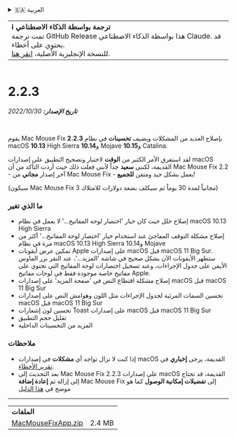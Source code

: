 <details>
<summary>🇸🇦 العربية</summary>

[🇬🇧 English (GitHub Release)](https://github.com/noah-nuebling/mac-mouse-fix/releases/tag/2.2.3)\
[🇦🇩 Català](https://redirect.macmousefix.com/?target=mmf-release&tag=2.2.3&locale=ca)\
[🇩🇪 Deutsch](https://redirect.macmousefix.com/?target=mmf-release&tag=2.2.3&locale=de)\
[🇪🇸 Español](https://redirect.macmousefix.com/?target=mmf-release&tag=2.2.3&locale=es)\
[🇫🇷 Français](https://redirect.macmousefix.com/?target=mmf-release&tag=2.2.3&locale=fr)\
[🇮🇩 Indonesia](https://redirect.macmousefix.com/?target=mmf-release&tag=2.2.3&locale=id)\
[🇮🇹 Italiano](https://redirect.macmousefix.com/?target=mmf-release&tag=2.2.3&locale=it)\
[🇭🇺 Magyar](https://redirect.macmousefix.com/?target=mmf-release&tag=2.2.3&locale=hu)\
[🇳🇱 Nederlands](https://redirect.macmousefix.com/?target=mmf-release&tag=2.2.3&locale=nl)\
[🇵🇱 Polski](https://redirect.macmousefix.com/?target=mmf-release&tag=2.2.3&locale=pl)\
[🇧🇷 Português (Brasil)](https://redirect.macmousefix.com/?target=mmf-release&tag=2.2.3&locale=pt-BR)\
[🇵🇹 Português (Portugal)](https://redirect.macmousefix.com/?target=mmf-release&tag=2.2.3&locale=pt-PT)\
[🇷🇴 Română](https://redirect.macmousefix.com/?target=mmf-release&tag=2.2.3&locale=ro)\
[🇸🇪 Svenska](https://redirect.macmousefix.com/?target=mmf-release&tag=2.2.3&locale=sv)\
[🇻🇳 Tiếng Việt](https://redirect.macmousefix.com/?target=mmf-release&tag=2.2.3&locale=vi)\
[🇹🇷 Türkçe](https://redirect.macmousefix.com/?target=mmf-release&tag=2.2.3&locale=tr)\
[🇨🇿 Čeština](https://redirect.macmousefix.com/?target=mmf-release&tag=2.2.3&locale=cs)\
[🇬🇷 Ελληνικά](https://redirect.macmousefix.com/?target=mmf-release&tag=2.2.3&locale=el)\
[🇷🇺 Русский](https://redirect.macmousefix.com/?target=mmf-release&tag=2.2.3&locale=ru)\
[🇺🇦 Українська](https://redirect.macmousefix.com/?target=mmf-release&tag=2.2.3&locale=uk)\
[🇮🇱 עברית](https://redirect.macmousefix.com/?target=mmf-release&tag=2.2.3&locale=he)\
**🇸🇦 العربية**\
[🇮🇳 हिन्दी](https://redirect.macmousefix.com/?target=mmf-release&tag=2.2.3&locale=hi)\
[🇹🇭 ไทย](https://redirect.macmousefix.com/?target=mmf-release&tag=2.2.3&locale=th)\
[🇨🇳 中文 (简体)](https://redirect.macmousefix.com/?target=mmf-release&tag=2.2.3&locale=zh-Hans)\
[🇨🇳 中文 (繁體)](https://redirect.macmousefix.com/?target=mmf-release&tag=2.2.3&locale=zh-Hant)\
[🇭🇰 中文（香港)](https://redirect.macmousefix.com/?target=mmf-release&tag=2.2.3&locale=zh-HK)\
[🇯🇵 日本語](https://redirect.macmousefix.com/?target=mmf-release&tag=2.2.3&locale=ja)\
[🇰🇷 한국어](https://redirect.macmousefix.com/?target=mmf-release&tag=2.2.3&locale=ko)\
[Help translate Mac Mouse Fix to different languages!](https://github.com/noah-nuebling/mac-mouse-fix/discussions/731)
</details>
<table align=><td>
<b>ℹ️ ترجمة بواسطة الذكاء الاصطناعي</b><br>
تمت ترجمة GitHub Release هذا بواسطة الذكاء الاصطناعي Claude. قد يحتوي على أخطاء.<br>
للنسخة الإنجليزية الأصلية، <a href="https://github.com/noah-nuebling/mac-mouse-fix/releases/tag/2.2.3">انقر هنا</a>.
</td></table>

<table></table>

# 2.2.3
***تاريخ الإصدار:** 30‏/10‏/2022*

<br>

يقوم Mac Mouse Fix **2.2.3** بإصلاح العديد من المشكلات ويضيف **تحسينات** في نظام macOS **10.13** High Sierra و**10.14** Mojave و**10.15** Catalina.

لقد استغرق الأمر الكثير من **الوقت** لاختبار وتصحيح التطبيق على إصدارات macOS القديمة، لكنني **سعيد** جداً لأنني فعلت ذلك حيث أردت التأكد من أن Mac Mouse Fix 2.2 - آخر إصدار **مجاني** من Mac Mouse Fix - يعمل بشكل جيد ومتقن **للجميع**!

(سيكون Mac Mouse Fix 3 مجانياً لمدة 30 يوماً ثم سيكلف بضعة دولارات للامتلاك)

### ما الذي تغير

- إصلاح خلل حيث كان خيار 'اختصار لوحة المفاتيح...' لا يعمل في نظام macOS 10.13 High Sierra
- إصلاح مشكلة التوقف المفاجئ عند استخدام خيار 'اختصار لوحة المفاتيح...' أكثر من مرة في نظام macOS 10.13 High Sierra و10.14 Mojave
- تمكين عرض أيقونات Apple على إصدارات macOS قبل macOS 11 Big Sur. ستظهر الأيقونات الآن بشكل صحيح في شاشة 'المزيد...'، عند النقر بزر الماوس الأيمن على جدول الإجراءات، وعند تسجيل اختصارات لوحة المفاتيح التي تحتوي على مفاتيح خاصة موجودة فقط في لوحات مفاتيح Apple.
- إصلاح مشكلة اقتطاع النص في 'صفحة المزيد' على إصدارات macOS قبل macOS 11 Big Sur
- تحسين السمات المرئية لجدول الإجراءات مثل اللون وهوامش النص على إصدارات macOS قبل macOS 11 Big Sur
- تحسين لون إشعارات Toast على إصدارات macOS قبل macOS 11 Big Sur
- تقليل حجم التطبيق
- المزيد من التحسينات الداخلية

### ملاحظات

- إذا كنت لا تزال تواجه أي **مشكلات** في إصدارات macOS القديمة، يرجى **إخباري** في [تقرير الأخطاء](https://noah-nuebling.github.io/mac-mouse-fix-feedback-assistant/?type=bug-report).
- بعد التحديث إلى Mac Mouse Fix 2.2.3 على إصدارات macOS القديمة، قد تحتاج إلى إزالة ثم **إعادة إضافة** Mac Mouse Fix إلى **تفضيلات إمكانية الوصول** كما هو موضح في [هذا الدليل](https://github.com/noah-nuebling/mac-mouse-fix/discussions/101)

---

<table align="start">
<tr>
    <td colspan=2>
        <b>الملفات</b>
    </td>
</tr>
<tr>
    <td><a href="https://github.com/noah-nuebling/mac-mouse-fix/releases/download/2.2.3/MacMouseFixApp.zip">MacMouseFixApp.zip</a></td>
    <td>2.4 MB</td>
</tr>
</table>